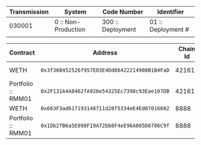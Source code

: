 | Transmission | System              | Code Number       | Identifier         |
| ------------ | ------------------- | ----------------- | ------------------ |
| 030001       | 0 :: Non-Production | 300 :: Deployment | 01 :: Deployment # |
|              |                     |                   |                    |

| Contract           | Address                                      | Chain Id | RPC                                   | Transmission | Commit  |
| ------------------ | -------------------------------------------- | -------- | ------------------------------------- | ------------ | ------- |
| WETH               | `0x3f368452526f957E03E4Dd66422214908B1B4FaD` | 421613   | https://goerli-rollup.arbitrum.io/rpc | 030001       | 4b53d56 |
| Portfolio :: RMM01 | `0x2F131A4A8462fA926e54325Ec7398c93Eae107DB` | 421613   | https://goerli-rollup.arbitrum.io/rpc | 030001       | 4b53d56 |
| WETH               | `0x663F3ad617193148711d28f5334eE4Ed07016602` | 8888     | https://testnet.primitive.xyz         | n/a          | n/a     |
| Portfolio :: RMM01 | `0x1Db2fB6a5E098F19A72bb8F4eE96A005D6706C9f` | 8888     | https://testnet.primitive.xyz         | 030001       | 4b53d56 |